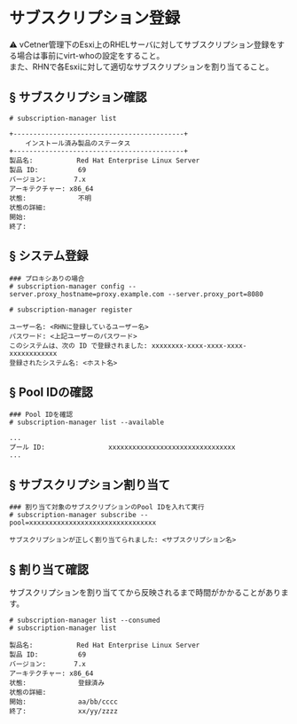 # サブスクリプション登録
:warning: vCetner管理下のEsxi上のRHELサーバに対してサブスクリプション登録をする場合は事前にvirt-whoの設定をすること。  
また、RHNで各Esxiに対して適切なサブスクリプションを割り当てること。
## § サブスクリプション確認
```
# subscription-manager list
```
```
+-------------------------------------------+
    インストール済み製品のステータス
+-------------------------------------------+
製品名:           Red Hat Enterprise Linux Server
製品 ID:          69
バージョン:       7.x
アーキテクチャー: x86_64
状態:             不明
状態の詳細:
開始:
終了:
```
## § システム登録
```
### プロキシありの場合
# subscription-manager config --server.proxy_hostname=proxy.example.com --server.proxy_port=8080

# subscription-manager register
```
```
ユーザー名: <RHNに登録しているユーザー名>
パスワード: <上記ユーザーのパスワード>
このシステムは、次の ID で登録されました: xxxxxxxx-xxxx-xxxx-xxxx-xxxxxxxxxxxx
登録されたシステム名: <ホスト名>
```
## § Pool IDの確認
```
### Pool IDを確認
# subscription-manager list --available
```
```
...
プール ID:                xxxxxxxxxxxxxxxxxxxxxxxxxxxxxxxx
...
```
## § サブスクリプション割り当て
```
### 割り当て対象のサブスクリプションのPool IDを入れて実行
# subscription-manager subscribe --pool=xxxxxxxxxxxxxxxxxxxxxxxxxxxxxxxx
```
```
サブスクリプションが正しく割り当てられました: <サブスクリプション名>
```
## § 割り当て確認
サブスクリプションを割り当ててから反映されるまで時間がかかることがあります。
```
# subscription-manager list --consumed
# subscription-manager list
```
```
製品名:           Red Hat Enterprise Linux Server
製品 ID:          69
バージョン:       7.x
アーキテクチャー: x86_64
状態:             登録済み
状態の詳細:
開始:             aa/bb/cccc
終了:             xx/yy/zzzz
```
